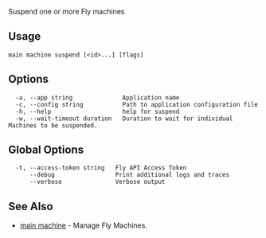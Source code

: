 Suspend one or more Fly machines


## Usage
~~~
main machine suspend [<id>...] [flags]
~~~

## Options

~~~
  -a, --app string              Application name
  -c, --config string           Path to application configuration file
  -h, --help                    help for suspend
  -w, --wait-timeout duration   Duration to wait for individual Machines to be suspended.
~~~

## Global Options

~~~
  -t, --access-token string   Fly API Access Token
      --debug                 Print additional logs and traces
      --verbose               Verbose output
~~~

## See Also

* [main machine](/docs/flyctl/main-machine/)	 - Manage Fly Machines.

